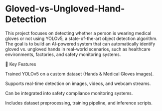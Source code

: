 # Gloved-vs-Ungloved-Hand-Detection

This project focuses on detecting whether a person is wearing medical gloves or not using YOLOv5, a state-of-the-art object detection algorithm. The goal is to build an AI-powered system that can automatically identify gloved vs. ungloved hands in real-world scenarios, such as healthcare environments, factories, and safety monitoring systems.

🚀 Key Features

Trained YOLOv5 on a custom dataset (Hands & Medical Gloves images).

Supports real-time detection on images, videos, and webcam streams.

Can be integrated into safety compliance monitoring systems.

Includes dataset preprocessing, training pipeline, and inference scripts.
